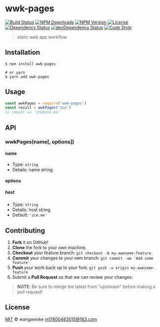 # wwk-pages

[![Build Status][travis-image]][travis-url]
[![NPM Downloads][downloads-image]][downloads-url]
[![NPM Version][version-image]][version-url]
[![License][license-image]][license-url]
[![Dependency Status][dependency-image]][dependency-url]
[![devDependency Status][devdependency-image]][devdependency-url]
[![Code Style][style-image]][style-url]

> static web app workflow

## Installation

```shell
$ npm install wwk-pages

# or yarn
$ yarn add wwk-pages
```

## Usage

<!-- TODO: Introduction of API use -->

```javascript
const wwkPages = require('wwk-pages')
const result = wwkPages('zce')
// result => 'zce@zce.me'
```

## API

<!-- TODO: Introduction of API -->

### wwkPages(name[, options])

#### name

- Type: `string`
- Details: name string

#### options

##### host

- Type: `string`
- Details: host string
- Default: `'zce.me'`

## Contributing

1. **Fork** it on GitHub!
2. **Clone** the fork to your own machine.
3. **Checkout** your feature branch: `git checkout -b my-awesome-feature`
4. **Commit** your changes to your own branch: `git commit -am 'Add some feature'`
5. **Push** your work back up to your fork: `git push -u origin my-awesome-feature`
6. Submit a **Pull Request** so that we can review your changes.

> **NOTE**: Be sure to merge the latest from "upstream" before making a pull request!

## License

[MIT](LICENSE) &copy; wangwenke <m17600463015@163.com>



[travis-image]: https://img.shields.io/travis/wwk/wwk-pages/master.svg
[travis-url]: https://travis-ci.org/wwk/wwk-pages
[downloads-image]: https://img.shields.io/npm/dm/wwk-pages.svg
[downloads-url]: https://npmjs.org/package/wwk-pages
[version-image]: https://img.shields.io/npm/v/wwk-pages.svg
[version-url]: https://npmjs.org/package/wwk-pages
[license-image]: https://img.shields.io/github/license/wwk/wwk-pages.svg
[license-url]: https://github.com/wwk/wwk-pages/blob/master/LICENSE
[dependency-image]: https://img.shields.io/david/wwk/wwk-pages.svg
[dependency-url]: https://david-dm.org/wwk/wwk-pages
[devdependency-image]: https://img.shields.io/david/dev/wwk/wwk-pages.svg
[devdependency-url]: https://david-dm.org/wwk/wwk-pages?type=dev
[style-image]: https://img.shields.io/badge/code_style-standard-brightgreen.svg
[style-url]: https://standardjs.com
